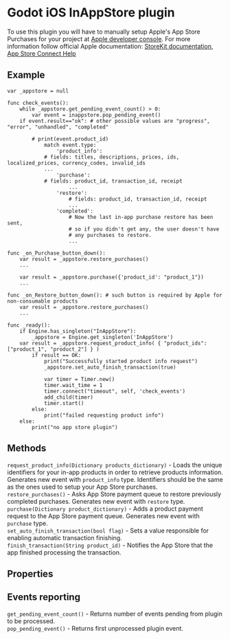# Godot iOS InAppStore plugin

To use this plugin you will have to manually setup Apple's App Store Purchases for your project at [Apple developer console](https://appstoreconnect.apple.com). For more information follow official Apple documentation: [StoreKit documentation](https://developer.apple.com/documentation/storekit/original_api_for_in-app_purchase), [App Store Connect Help](https://help.apple.com/app-store-connect/)

## Example

```
var _appstore = null

func check_events():
    while _appstore.get_pending_event_count() > 0:
        var event = inappstore.pop_pending_event()
	if event.result=="ok": # other possible values are "progress", "error", "unhandled", "completed"
	
	    # print(event.product_id)
            match event.type:
                'product_info':
		    # fields: titles, descriptions, prices, ids, localized_prices, currency_codes, invalid_ids
		    ...
                'purchase':
		    # fields: product_id, transaction_id, receipt		
                    ...
                'restore':
                    # fields: product_id, transaction_id, receipt
                    ...
                'completed':
                    # Now the last in-app purchase restore has been sent,
                    # so if you didn't get any, the user doesn't have
                    # any purchases to restore.
                    ...
	
func _on_Purchase_button_down():
    var result = _appstore.restore_purchases()
    ...

    var result = _appstore.purchase({'product_id': "product_1"})
    ...

func _on_Restore_button_down(): # such button is required by Apple for non-consumable products
    var result = _appstore.restore_purchases()
    ...
    
func _ready():
    if Engine.has_singleton("InAppStore"):
        _appstore = Engine.get_singleton('InAppStore')
	var result = _appstore.request_product_info( { "product_ids": ["product_1", "product_2"] } )
        if result == OK:
            print("Successfully started product info request")
            _appstore.set_auto_finish_transaction(true)

            var timer = Timer.new()
            timer.wait_time = 1
            timer.connect("timeout", self, 'check_events')
            add_child(timer)
            timer.start()
        else:
            print("failed requesting product info")
    else:
        print("no app store plugin")
```

## Methods

`request_product_info(Dictionary products_dictionary)` - Loads the unique identifiers for your in-app products in order to retrieve products information. Generates new event with `product_info` type. Identifiers should be the same as the ones used to setup your App Store purchases.  
`restore_purchases()` - Asks App Store payment queue to restore previously completed purchases. Generates new event with `restore` type.  
`purchase(Dictionary product_dictionary)` - Adds a product payment request to the App Store payment queue. Generates new event with `purchase` type.  
`set_auto_finish_transaction(bool flag)` - Sets a value responsible for enabling automatic transaction finishing.  
`finish_transaction(String product_id)` - Notifies the App Store that the app finished processing the transaction.

## Properties

## Events reporting

`get_pending_event_count()` - Returns number of events pending from plugin to be processed.  
`pop_pending_event()` - Returns first unprocessed plugin event.
